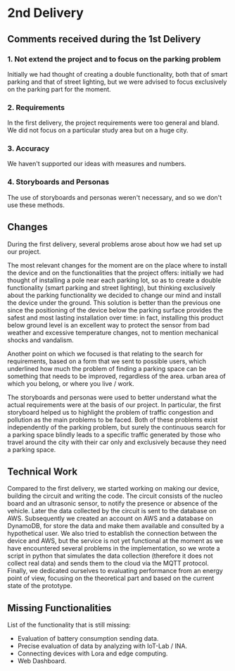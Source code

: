 # 2nd Delivery
## Comments received during the 1st Delivery
### 1. Not extend the project and to focus on the parking problem
  Initially we had thought of creating a double functionality, both that of smart parking and that of street lighting, 
  but we were advised to focus exclusively on the parking part for the moment.
### 2. Requirements
  In the first delivery, the project requirements were too general and bland. We did not focus on a particular study area but on a huge city.
### 3. Accuracy
  We haven't supported our ideas with measures and numbers.
### 4. Storyboards and Personas
  The use of storyboards and personas weren't necessary, and so we don't use these methods.
## Changes
  During the first delivery, several problems arose about how we had set up our project.

  The most relevant changes for the moment are on the place where to install the device and on the functionalities that 
  the project offers: initially we had thought of installing a pole near each parking lot, 
  so as to create a double functionality (smart parking and street lighting), 
  but thinking exclusively about the parking functionality we decided to change our mind and install the device under the ground. 
  This solution is better than the previous one since the positioning of the device below the parking surface provides the safest and 
  most lasting installation over time: in fact, installing this product below ground level is an excellent way to protect the sensor from bad weather and 
  excessive temperature changes, not to mention mechanical shocks and vandalism.

  Another point on which we focused is that relating to the search for requirements, 
  based on a form that we sent to possible users, which underlined how much the problem of finding a parking space can be something that needs to be improved, 
  regardless of the area. urban area of which you belong, or where you live / work.

  The storyboards and personas were used to better understand what the actual requirements were at the basis of our project. 
  In particular, the first storyboard helped us to highlight the problem of traffic congestion and pollution as the main problems to be faced. 
  Both of these problems exist independently of the parking problem, but surely the continuous search for a parking space blindly leads to 
  a specific traffic generated by those who travel around the city with their car only and exclusively because they need a parking space.
  
## Technical Work

Compared to the first delivery, we started working on making our device, building the circuit and writing the code. The circuit consists of the nucleo board and an ultrasonic sensor, to notify the presence or absence of the vehicle.
Later the data collected by the circuit is sent to the database on AWS.
Subsequently we created an account on AWS and a database on DynamoDB, for  store the data and make them available and consulted by a hypothetical user.
We also tried to establish the connection between the device and AWS, but the service is not yet functional at the moment as we have encountered several problems in the implementation, so we wrote a script in python that simulates the data collection (therefore it does not collect real data) and sends them to the cloud via the MQTT protocol.
Finally, we dedicated ourselves to evaluating performance from an energy point of view, focusing on the theoretical part and based on the current state of the prototype.

## Missing Functionalities

List of the functionality that is still missing:
- Evaluation of battery consumption sending data.
- Precise evaluation of data by analyzing with IoT-Lab / INA.
- Connecting devices with Lora and edge computing.
- Web Dashboard.


